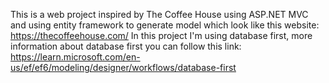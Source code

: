 This is a web project inspired by The Coffee House using ASP.NET MVC and using entity framework to generate model which look like this website: https://thecoffeehouse.com/
In this project I'm using database first, more information about database first you can follow this link: https://learn.microsoft.com/en-us/ef/ef6/modeling/designer/workflows/database-first
